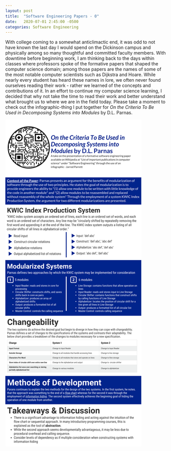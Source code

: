 ```yaml
---
layout: post
title:  "Software Engineering Papers - 0"
date:   2020-07-01 2:45:00 -0500
categories: Software Engineering
---
```

With college coming to a somewhat anticlimactic end, it was odd to not have known the last day I would spend on the Dickinson campus and physically among so many thoughtful and committed faculty members. With downtime before beginning work, I am thinking back to the days within classes where professors spoke of the formative papers that shaped the computer science domain; among those papers are the names of some of the most notable computer scientists such as Dijkstra and Hoare. While nearly every student has heard these names in lore, we often never found ourselves reading their work - rather we learned of the concepts and contributions of it. In an effort to continue my computer science learning, I decided that why not take the time to read their work and better understand what brought us to where we are in the field today. Please take a moment to check out the infographic-thing I put together for <em>On the Criteria To Be Used in Decomposing Systems into Modules</em> by D.L. Parnas.

![infographic](/assets/infographic.png)

